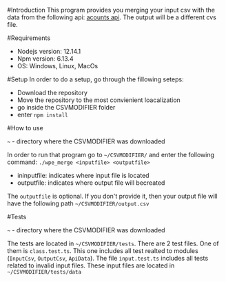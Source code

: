 
#Introduction
This program provides you merging your input csv with the data from the following api: [acounts api](http://interview.wpengine.io/v1/accounts/). The output will be a different cvs file.

#Requirements
- Nodejs version: 12.14.1
- Npm version: 6.13.4
- OS: Windows, Linux, MacOs

#Setup
In order to do a setup, go through the fillowing seteps:
- Download the repository
- Move the repository to the most convienient loacalization
- go inside the CSVMODIFIER folder
- enter `npm install`

#How to use

`~` - directory where the CSVMODIFIER was downloaded

In order to run that program go to `~/CSVMODIFIER/` and enter the following command:
`./wpe_merge <inputfile> <outputfile>`
- ininputfile: indicates where input file is located
- outputfile: indicates where output file will becreated

The `outputfile` is optional. If you don't provide it, then your output file will have the following path `~/CSVMODIFIER/output.csv`

#Tests

`~` - directory where the CSVMODIFIER was downloaded

The tests are located in `~/CSVMODIFIER/tests`. There are 2 test files. One of them is `class.test.ts`. This one includes all test realted to modules (`InputCsv`, `OutputCsv`, `ApiData`). The file `input.test.ts` includes all tests related to invalid input files. These input files are located in `~/CSVMODIFIER/tests/data`
